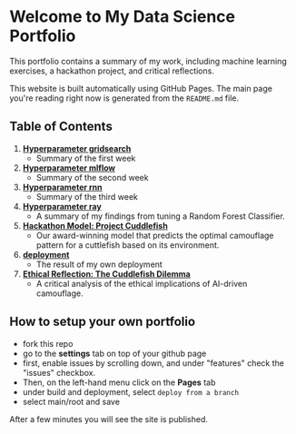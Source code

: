 # Welcome to My Data Science Portfolio

This portfolio contains a summary of my work, including machine learning exercises, a hackathon project, and critical reflections.

This website is built automatically using GitHub Pages. The main page you're reading right now is generated from the `README.md` file.

## Table of Contents

1.  **[Hyperparameter gridsearch](./1-hypertuning-gridsearch/summary.md)**
    * Summary of the first week
1.  **[Hyperparameter mlflow](./2-hypertuning-mlflow/summary.md)**
    * Summary of the second week
1.  **[Hyperparameter rnn](./3-hypertuning-rnn/summary.md)**
    * Summary of the third week
1.  **[Hyperparameter ray](./4-hypertuning-ray/summary.md)**
    * A summary of my findings from tuning a Random Forest Classifier.
1.  **[Hackathon Model: Project Cuddlefish](./6-hackathon/project_cuddlefish.md)**
    * Our award-winning model that predicts the optimal camouflage pattern for a cuttlefish based on its environment.
1.  **[deployment](./5-deployment/summary.md)**
    * The result of my own deployment
1.  **[Ethical Reflection: The Cuddlefish Dilemma](./7-ethics/summary.md)**
    * A critical analysis of the ethical implications of AI-driven camouflage.


## How to setup your own portfolio
- fork this repo
- go to the **settings** tab on top of your github page
- first, enable issues by scrolling down, and under "features" check the "issues" checkbox. 
- Then, on the left-hand menu click on the **Pages** tab
- under build and deployment, select `deploy from a branch`
- select main/root and save

After a few minutes you will see the site is published.

